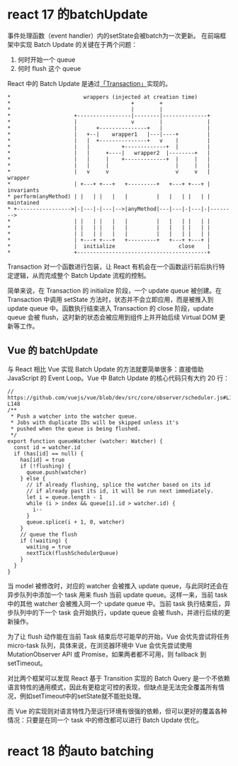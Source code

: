 # react 17 的batchUpdate #
事件处理函数（event handler）内的setState会被batch为一次更新。
在前端框架中实现 Batch Update 的关键在于两个问题：

1. 何时开始一个 queue
2. 何时 flush 这个 queue

React 中的 Batch Update 是通过[「Transaction」](https://github.com/facebook/react/blob/b1768b5a48d1f82e4ef4150e0036c5f846d3758a/src/renderers/shared/stack/reconciler/Transaction.js#L19-L54)实现的。

```
*                       wrappers (injected at creation time)
*                                      +        +
*                                      |        |
*                    +-----------------|--------|--------------+
*                    |                 v        |              |
*                    |      +---------------+   |              |
*                    |   +--|    wrapper1   |---|----+         |
*                    |   |  +---------------+   v    |         |
*                    |   |          +-------------+  |         |
*                    |   |     +----|   wrapper2  |--------+   |
*                    |   |     |    +-------------+  |     |   |
*                    |   |     |                     |     |   |
*                    |   v     v                     v     v   | wrapper
*                    | +---+ +---+   +---------+   +---+ +---+ | invariants
* perform(anyMethod) | |   | |   |   |         |   |   | |   | | maintained
* +----------------->|-|---|-|---|-->|anyMethod|---|---|-|---|-|-------->
*                    | |   | |   |   |         |   |   | |   | |
*                    | |   | |   |   |         |   |   | |   | |
*                    | |   | |   |   |         |   |   | |   | |
*                    | +---+ +---+   +---------+   +---+ +---+ |
*                    |  initialize                    close    |
*                    +-----------------------------------------+
```

Transaction 对一个函数进行包装，让 React 有机会在一个函数运行前后执行特定逻辑，从而完成整个 Batch Update 流程的控制。

简单来说，在 Transaction 的 initialize 阶段，一个 update queue 被创建。在 Transaction 中调用 setState 方法时，状态并不会立即应用，而是被推入到 update queue 中。函数执行结束进入 Transaction 的 close 阶段，update queue 会被 flush，这时新的状态会被应用到组件上并开始后续 Virtual DOM 更新等工作。

## Vue 的 batchUpdate ##
与 React 相比 Vue 实现 Batch Update 的方法就要简单很多：直接借助 JavaScript 的 Event Loop。Vue 中 Batch Update 的核心代码只有大约 20 行：

```
// https://github.com/vuejs/vue/blob/dev/src/core/observer/scheduler.js#L122-L148
/**
 * Push a watcher into the watcher queue.
 * Jobs with duplicate IDs will be skipped unless it's
 * pushed when the queue is being flushed.
 */
export function queueWatcher (watcher: Watcher) {
  const id = watcher.id
  if (has[id] == null) {
    has[id] = true
    if (!flushing) {
      queue.push(watcher)
    } else {
      // if already flushing, splice the watcher based on its id
      // if already past its id, it will be run next immediately.
      let i = queue.length - 1
      while (i > index && queue[i].id > watcher.id) {
        i--
      }
      queue.splice(i + 1, 0, watcher)
    }
    // queue the flush
    if (!waiting) {
      waiting = true
      nextTick(flushSchedulerQueue)
    }
  }
}
```

当 model 被修改时，对应的 watcher 会被推入 update queue，与此同时还会在异步队列中添加一个 task 用来 flush 当前 update queue。这样一来，当前 task 中的其他 watcher 会被推入同一个 update queue 中。当前 task 执行结束后，异步队列中的下一个 task 会开始执行，update queue 会被 flush，并进行后续的更新操作。

为了让 flush 动作能在当前 Task 结束后尽可能早的开始，Vue 会优先尝试将任务 micro-task 队列，具体来说，在浏览器环境中 Vue 会优先尝试使用 MutationObserver API 或 Promise，如果两者都不可用，则 fallback 到 setTimeout。

对比两个框架可以发现 React 基于 Transition 实现的 Batch Query 是一个不依赖语言特性的通用模式，因此有更稳定可控的表现，但缺点是无法完全覆盖所有情况，例如setTimeout中的setState就不能批处理。

而 Vue 的实现则对语言特性乃至运行环境有很强的依赖，但可以更好的覆盖各种情况：只要是在同一个 task 中的修改都可以进行 Batch Update 优化。

# react 18 的auto batching #

